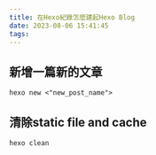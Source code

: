 ```yaml
---
title: 在Hexo紀錄怎麼建起Hexo Blog
date: 2023-08-06 15:41:45
tags:
---
```


## 新增一篇新的文章
```shell
hexo new <"new_post_name">
```

## 清除static file and cache
```shell
hexo clean
```